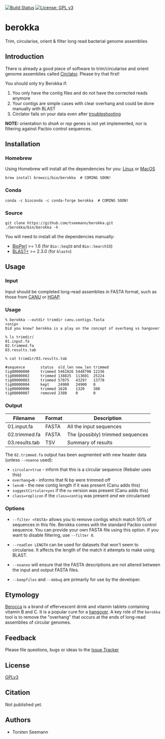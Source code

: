 [![Build Status](https://travis-ci.org/tseemann/berokka.svg?branch=master)](https://travis-ci.org/tseemann/berokka) [![License: GPL v3](https://img.shields.io/badge/License-GPL%20v3-blue.svg)](https://www.gnu.org/licenses/gpl-3.0)

# berokka
Trim, circularise, orient & filter long read bacterial genome assemblies

## Introduction

There is already a good piece of software to trim/circularise and orient
genome assemblies called [Circlator](https://sanger-pathogens.github.io/circlator/).
Please try that first!

You should only try Berokka if:

1. You only have the contig files and do not have the corrected reads anymore
2. Your contigs are simple cases with clear overhang and could be done manually with BLAST
3. Circlator fails on your data even after [troubleshooting](https://github.com/sanger-pathogens/circlator/wiki/Troubleshooting)

**NOTE:** orientation to *dnaA* or *rep* genes is not yet implemented,
nor is filtering against Pacbio control sequences.

## Installation

### Homebrew
Using Homebrew will install all the dependencies for you:
[Linux](http://linuxbrew.sh) or [MacOS](http://brew.sh)
```
brew install brewsci/bio/berokka  # COMING SOON!
```

### Conda
```
conda -c bioconda -c conda-forge berokka  # COMING SOON!
```

### Source
```
git clone https://github.com/tseemann/berokka.git
./berokka/bin/berokka -h
```
You will need to install all the dependencies manually:
* [BioPerl](http://bioperl.org/) >= 1.6 (for `Bio::SeqIO` and `Bio::SearchIO`)
* [BLAST+](ftp://ftp.ncbi.nlm.nih.gov/blast/executables/blast+/LATEST/) >= 2.3.0 (for `blastn`)

## Usage

### Input

Input should be completed long-read assemblies in FASTA format, such as those from
[CANU](https://github.com/marbl/canu)
or
[HGAP](https://github.com/PacificBiosciences/Bioinformatics-Training/wiki/HGAP-in-SMRT-Analysis).

### Usage

```
% berokka --outdir trimdir canu.contigs.fasta
<snip>
Did you know? berokka is a play on the concept of overhang vs hangover

% ls trimdir/
01.input.fa
02.trimmed.fa
03.results.tab

% cat trimdir/03.results.tab

#sequence       status  old_len new_len trimmed
tig00000000     trimmed 5461026 5448790 12236
tig00000002     trimmed 138825  113601  25224
tig00000003     trimmed 57075   43297   13778
tig00000004     kept    24900   24900   0
tig00000006     trimmed 1620    1320    300
tig00000007     removed 2380    0       0
```

### Output

Filename | Format | Description
---------|--------|--------------
01.input.fa | FASTA | All the input sequences
02.trimmed.fa | FASTA | The (possibly) trimmed sequences
03.results.tab | TSV | Summary of results

The `02.trimmed.fa` output has been augmented with new header data (unless `--noanno` used):
* `circular=true` - inform that this is a circular sequence (Rebaler uses this)
* `overhang=N` - informs that N bp were trimmed off
* `len=N` - the new contig length if it was present (Canu adds this)
* `suggestCircular=yes` if the `no` version was present (Canu adds this)
* `class=replicon` if the `class=contig` was present *and* we circularised

### Options

* `--filter <FASTA>` allows you to remove contigs which match 50% of sequences in this file.
Berokka comes with the standard Pacbio control sequence. You can provide your own FASTA file
using this option. If you want to disable filtering, use `--filter 0`.

* `--readlen LENGTH` can be used for datasets that won't seem to circularise. 
It affects the length of the match it attempts to make using BLAST.

* `--noanno` will ensure that the FASTA descriptions are not altered between the input
and output FASTA files.

* `--keepfiles` and `--debug` are primarily for use by the developer.

## Etymology

[Berocca](https://en.wikipedia.org/wiki/Berocca) is a brand of effervescent drink and vitamin tablets containing vitamin B and C.
It is a popular cure for a [hangover](https://en.wikipedia.org/wiki/Hangover). A key role of the `berokka` tool is to remove the
"overhang" that occurs at the ends of long-read assemblies of circular genomes.

## Feedback

Please file questions, bugs or ideas to the [Issue Tracker](https://github.com/tseemann/berokka/issues)

## License

[GPLv3](https://raw.githubusercontent.com/tseemann/berokka/master/LICENSE)

## Citation

Not published yet.

## Authors

* Torsten Seemann
